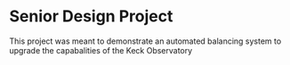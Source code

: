 # Senior Design Project
This project was meant to demonstrate an automated balancing system to upgrade the capabalities of the Keck Observatory
